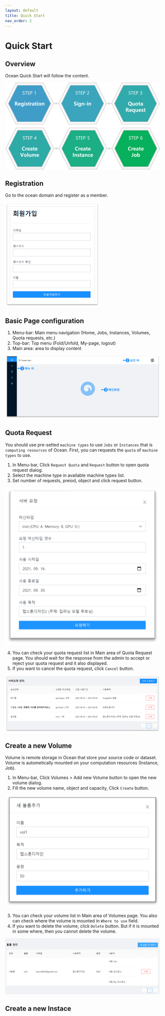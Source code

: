 ```yaml
---
layout: default
title: Quick Start
nav_order: 2
---
```


# Quick Start

## Overview
Ocean Quick Start will follow the content.

![Overview](/assets/images/Quickstart/overview.png)

## Registration

Go to the ocean domain and register as a member.

![Registration](/assets/images/Quickstart/Registration.png)

## Basic Page configuration

1. Menu-bar: Main menu navigation (Home, Jobs, Instances, Volumes, Quota requests, etc.)
2. Top-bar: Top menu (Fold/Unfold, My-page, logout)
3. Main area: area to display content

![Basic Page configuration](/assets/images/Quickstart/page-configuration.png)

## Quota Request
You should use pre-setted `machine types` to use `Jobs` or `Instances` that is `computing resources` of Ocean.
First, you can requests the `quota` of `machine types` to use.

1. In Menu-bar, Click `Request Quota` and `Request` button to open quota request dialog.
2. Select the machine type in available machine types list.
3. Set number of requests, preiod, object and click request button.

![Quota Request](/assets/images/Quickstart/quota-request.png)

4. You can check your quota request list in Main area of Quota Request page. You should wait for the response from the admin to accept or reject your quota request and it also displayed.
5. If you want to cancel the quota request, click `Cancel` button.

![Quota Request List](/assets/images/Quickstart/quota-request-list.png)

## Create a new Volume
Volume is remote storage in Ocean that store your source code or dataset. Volume is autometically mounted on your computation resources (Instance, Job).

1. In Menu-bar, Click Volumes > Add new Volume button to open the new volume dialog.
2. Fill the new volume name, object and capacity, Click `Create` button.

![Create Volume](/assets/images/Quickstart/create-volume.png)

3. You can check your volume list in Main area of Volumes page. You also can check where the volume is mounted in `Where to use` field.
4. If you want to delete the volume, click `Delete` button. But if it is mounted in some where, then you cannot delete the volume.

![Volume List](/assets/images/Quickstart/volume-list.png)

## Create a new Instace

